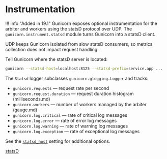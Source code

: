 <span id="instrumentation"></span>
# Instrumentation

!!! info "Added in 19.1"
    Gunicorn exposes optional instrumentation for the arbiter and workers using the
    statsD protocol over UDP. The `gunicorn.instrument.statsd` module turns
    Gunicorn into a statsD client.



UDP keeps Gunicorn isolated from slow statsD consumers, so metrics collection
does not impact request handling.

Tell Gunicorn where the statsD server is located:

```bash
gunicorn --statsd-host=localhost:8125 --statsd-prefix=service.app ...
```

The `Statsd` logger subclasses `gunicorn.glogging.Logger` and tracks:

- `gunicorn.requests` &mdash; request rate per second
- `gunicorn.request.duration` &mdash; request duration histogram (milliseconds.md)
- `gunicorn.workers` &mdash; number of workers managed by the arbiter (gauge.md)
- `gunicorn.log.critical` &mdash; rate of critical log messages
- `gunicorn.log.error` &mdash; rate of error log messages
- `gunicorn.log.warning` &mdash; rate of warning log messages
- `gunicorn.log.exception` &mdash; rate of exceptional log messages

See the [`statsd_host`](reference/settings.md#statsd_host) setting for additional options.

[statsD](https://github.com/etsy/statsd)
